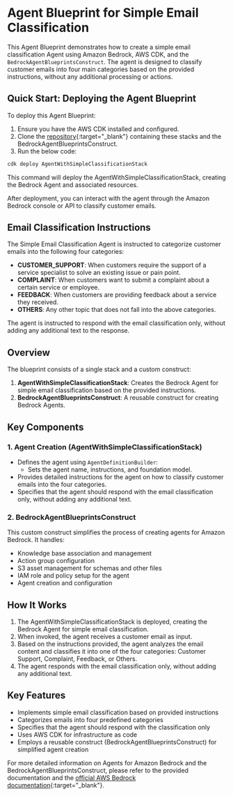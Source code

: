 <h1>Agent Blueprint for Simple Email Classification</h1>

This Agent Blueprint demonstrates how to create a simple email classification Agent using Amazon Bedrock, AWS CDK, and the `BedrockAgentBlueprintsConstruct`. The agent is designed to classify customer emails into four main categories based on the provided instructions, without any additional processing or actions.

<h2>Quick Start: Deploying the Agent Blueprint</h2>

To deploy this Agent Blueprint:

1. Ensure you have the AWS CDK installed and configured.
2. Clone the [repository](https://github.com/aws-samples/amazon-bedrock-samples){:target="_blank"} containing these stacks and the BedrockAgentBlueprintsConstruct.
3. Run the below code:
```deploy_stack.ts
cdk deploy AgentWithSimpleClassificationStack
```

This command will deploy the AgentWithSimpleClassificationStack, creating the Bedrock Agent and associated resources.

After deployment, you can interact with the agent through the Amazon Bedrock console or API to classify customer emails.

<h2>Email Classification Instructions</h2>

The Simple Email Classification Agent is instructed to categorize customer emails into the following four categories:

- **CUSTOMER_SUPPORT**: When customers require the support of a service specialist to solve an existing issue or pain point.
- **COMPLAINT**: When customers want to submit a complaint about a certain service or employee.
- **FEEDBACK**: When customers are providing feedback about a service they received.
- **OTHERS**: Any other topic that does not fall into the above categories.

The agent is instructed to respond with the email classification only, without adding any additional text to the response.

<h2>Overview</h2>

The blueprint consists of a single stack and a custom construct:

1. **AgentWithSimpleClassificationStack**: Creates the Bedrock Agent for simple email classification based on the provided instructions.
2. **BedrockAgentBlueprintsConstruct**: A reusable construct for creating Bedrock Agents.

<h2>Key Components</h2>

<h3>1. Agent Creation (AgentWithSimpleClassificationStack)</h3>

- Defines the agent using `AgentDefinitionBuilder`:
  - Sets the agent name, instructions, and foundation model.
- Provides detailed instructions for the agent on how to classify customer emails into the four categories.
- Specifies that the agent should respond with the email classification only, without adding any additional text.

<h3>2. BedrockAgentBlueprintsConstruct</h3>

This custom construct simplifies the process of creating agents for Amazon Bedrock. It handles:

- Knowledge base association and management
- Action group configuration
- S3 asset management for schemas and other files
- IAM role and policy setup for the agent
- Agent creation and configuration

<h2>How It Works</h2>

1. The AgentWithSimpleClassificationStack is deployed, creating the Bedrock Agent for simple email classification.
2. When invoked, the agent receives a customer email as input.
3. Based on the instructions provided, the agent analyzes the email content and classifies it into one of the four categories: Customer Support, Complaint, Feedback, or Others.
4. The agent responds with the email classification only, without adding any additional text.

<h2>Key Features</h2>

- Implements simple email classification based on provided instructions
- Categorizes emails into four predefined categories
- Specifies that the agent should respond with the classification only
- Uses AWS CDK for infrastructure as code
- Employs a reusable construct (BedrockAgentBlueprintsConstruct) for simplified agent creation

For more detailed information on Agents for Amazon Bedrock and the BedrockAgentBlueprintsConstruct, please refer to the provided documentation and the [official AWS Bedrock documentation](https://docs.aws.amazon.com/bedrock/latest/userguide/agents.html){:target="_blank"}.